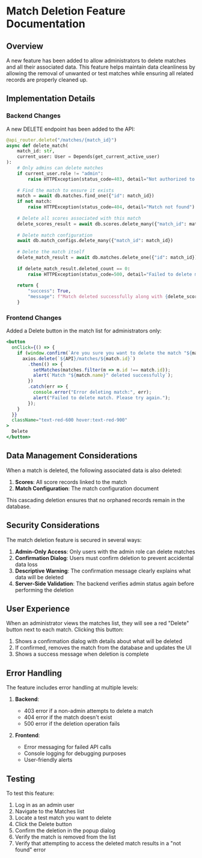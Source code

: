 # Match Deletion Feature Documentation

## Overview

A new feature has been added to allow administrators to delete matches and all their associated data. This feature helps maintain data cleanliness by allowing the removal of unwanted or test matches while ensuring all related records are properly cleaned up.

## Implementation Details

### Backend Changes

A new DELETE endpoint has been added to the API:

```python
@api_router.delete("/matches/{match_id}")
async def delete_match(
    match_id: str,
    current_user: User = Depends(get_current_active_user)
):
    # Only admins can delete matches
    if current_user.role != "admin":
        raise HTTPException(status_code=403, detail="Not authorized to delete matches")
    
    # Find the match to ensure it exists
    match = await db.matches.find_one({"id": match_id})
    if not match:
        raise HTTPException(status_code=404, detail="Match not found")
    
    # Delete all scores associated with this match
    delete_scores_result = await db.scores.delete_many({"match_id": match_id})
    
    # Delete match configuration
    await db.match_configs.delete_many({"match_id": match_id})
    
    # Delete the match itself
    delete_match_result = await db.matches.delete_one({"id": match_id})
    
    if delete_match_result.deleted_count == 0:
        raise HTTPException(status_code=500, detail="Failed to delete match")
    
    return {
        "success": True,
        "message": f"Match deleted successfully along with {delete_scores_result.deleted_count} related scores"
    }
```

### Frontend Changes

Added a Delete button in the match list for administrators only:

```jsx
<button
  onClick={() => {
    if (window.confirm(`Are you sure you want to delete the match "${match.name}"? This will also delete all scores associated with this match and cannot be undone.`)) {
      axios.delete(`${API}/matches/${match.id}`)
        .then(() => {
          setMatches(matches.filter(m => m.id !== match.id));
          alert(`Match "${match.name}" deleted successfully`);
        })
        .catch(err => {
          console.error("Error deleting match:", err);
          alert("Failed to delete match. Please try again.");
        });
    }
  }}
  className="text-red-600 hover:text-red-900"
>
  Delete
</button>
```

## Data Management Considerations

When a match is deleted, the following associated data is also deleted:

1. **Scores**: All score records linked to the match
2. **Match Configuration**: The match configuration document

This cascading deletion ensures that no orphaned records remain in the database.

## Security Considerations

The match deletion feature is secured in several ways:

1. **Admin-Only Access**: Only users with the admin role can delete matches
2. **Confirmation Dialog**: Users must confirm deletion to prevent accidental data loss
3. **Descriptive Warning**: The confirmation message clearly explains what data will be deleted
4. **Server-Side Validation**: The backend verifies admin status again before performing the deletion

## User Experience

When an administrator views the matches list, they will see a red "Delete" button next to each match. Clicking this button:

1. Shows a confirmation dialog with details about what will be deleted
2. If confirmed, removes the match from the database and updates the UI
3. Shows a success message when deletion is complete

## Error Handling

The feature includes error handling at multiple levels:

1. **Backend**:
   - 403 error if a non-admin attempts to delete a match
   - 404 error if the match doesn't exist
   - 500 error if the deletion operation fails

2. **Frontend**:
   - Error messaging for failed API calls
   - Console logging for debugging purposes
   - User-friendly alerts

## Testing

To test this feature:

1. Log in as an admin user
2. Navigate to the Matches list
3. Locate a test match you want to delete
4. Click the Delete button
5. Confirm the deletion in the popup dialog
6. Verify the match is removed from the list
7. Verify that attempting to access the deleted match results in a "not found" error
